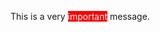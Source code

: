 <!DOCTYPE html>
<html>
<head>

</head>
<body>
<p>This is a very <span style="background-color:red; color: white;">important</span> message.</p>
</body>
</html>
